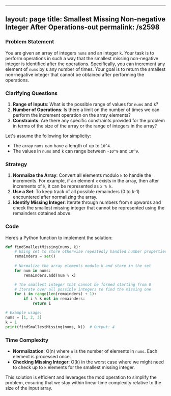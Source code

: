 
---
layout: page
title:  Smallest Missing Non-negative Integer After Operations-out
permalink: /s2598
---

### Problem Statement
You are given an array of integers `nums` and an integer `k`. Your task is to perform operations in such a way that the smallest missing non-negative integer is identified after the operations. Specifically, you can increment any element of `nums` by `k` any number of times. Your goal is to return the smallest non-negative integer that cannot be obtained after performing the operations.

### Clarifying Questions
1. **Range of Inputs**: What is the possible range of values for `nums` and `k`?
2. **Number of Operations**: Is there a limit on the number of times we can perform the increment operation on the array elements?
3. **Constraints**: Are there any specific constraints provided for the problem in terms of the size of the array or the range of integers in the array?

Let's assume the following for simplicity:
- The array `nums` can have a length of up to `10^4`.
- The values in `nums` and `k` can range between `-10^9` and `10^9`.

### Strategy
1. **Normalize the Array**: Convert all elements modulo `k` to handle the increments. For example, if an element `x` exists in the array, then after increments of `k`, it can be represented as `x % k`.
2. **Use a Set**: To keep track of all possible remainders (0 to k-1) encountered after normalizing the array.
3. **Identify Missing Integer**: Iterate through numbers from `0` upwards and check the smallest missing integer that cannot be represented using the remainders obtained above.

### Code

Here’s a Python function to implement the solution:

```python
def findSmallestMissing(nums, k):
    # Using set to store otherwise repeatedly handled number properties.
    remainders = set()
    
    # Normalize the array elements modulo k and store in the set
    for num in nums:
        remainders.add(num % k)

    # The smallest integer that cannot be formed starting from 0
    # Iterate over all possible integers to find the missing one
    for i in range(len(remainders) + 1):
        if i % k not in remainders:
            return i

# Example usage:
nums = [1, 2, 3]
k = 1
print(findSmallestMissing(nums, k))  # Output: 4
```

### Time Complexity
- **Normalization**: O(n) where `n` is the number of elements in `nums`. Each element is processed once.
- **Checking Missing Integer**: O(k) in the worst case where we might need to check up to `k` elements for the smallest missing integer.

This solution is efficient and leverages the mod operation to simplify the problem, ensuring that we stay within linear time complexity relative to the size of the input array.
